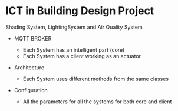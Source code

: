 # ICT in Building Design Project

Shading System, LightingSystem and Air Quality System

- MQTT BROKER
	- Each System has an intelligent part (core)
	- Each System has a client working as an actuator

- Architecture
	- Each System uses different methods from the same classes

- Configuration
	- All the parameters for all the systems for both core and client